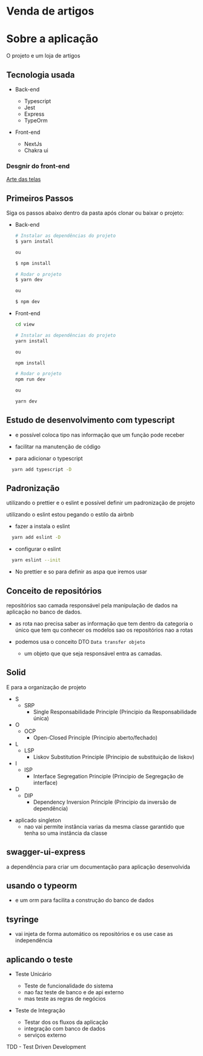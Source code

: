 # Venda de artigos

##

# Sobre a aplicação

O projeto e um loja de artigos 

## Tecnologia usada
* Back-end
  - Typescript
  - Jest
  - Express
  - TypeOrm

* Front-end
  - NextJs
  - Chakra ui

### Desgnir do front-end
  [Arte das telas](https://xd.adobe.com/view/424dc0f2-ed3d-4cd5-97bc-bc0379af3997-171e/)

## Primeiros Passos

Siga os passos abaixo dentro da pasta após clonar ou baixar o projeto:

- Back-end

  ```bash
  # Instalar as dependências do projeto 
  $ yarn install

  ou

  $ npm install
  ```

  ```bash
  # Rodar o projeto
  $ yarn dev

  ou

  $ npm dev
  ```

- Front-end

  ```bash
  cd view

  ```

  ```bash
  # Instalar as dependências do projeto
  yarn install
  
  ou
  
  npm install
  ```

  ```bash
  # Rodar o projeto
  npm run dev

  ou

  yarn dev
  ```

## Estudo de desenvolvimento com typescript

- e possível coloca tipo nas informação que um função pode receber
- facilitar na manutenção de código

- para adicionar o typescript

```bash
  yarn add typescript -D
```

## Padronização

utilizando o prettier e o eslint e possível definir um padronização de projeto

utilizando o eslint estou pegando o estilo da airbnb

- fazer a instala o eslint

```bash
  yarn add eslint -D
```

- configurar o eslint

```bash
  yarn eslint --init
```

- No prettier e so para definir as aspa que iremos usar

## Conceito de repositórios

repositórios sao camada responsável pela manipulação de dados na aplicação no banco de dados.

- as rota nao precisa saber as informação que tem dentro da categoria o único que tem qu conhecer os modelos sao os repositórios nao a rotas

- podemos usa o conceito DTO `Data transfer objeto`
  - um objeto que que seja responsável entra as camadas.

## Solid

E para a organização de projeto

- S
  - SRP
    - Single Responsabilidade Principle (Principio da Responsabilidade única)
- O
  - OCP
    - Open-Closed Principle (Principio aberto/fechado)
- L
  - LSP
    - Liskov Substitution Principle (Principio de substituição de liskov)
- I
  - ISP
    - Interface Segregation Principle (Principio de Segregação de interface)
- D
  - DIP
    - Dependency Inversion Principle (Principio da inversão de dependência)

* aplicado singleton
  - nao vai permite instância varias da mesma classe garantido que tenha so uma instância da classe

## swagger-ui-express

a dependência para criar um documentação para aplicação desenvolvida

## usando o typeorm

- e um orm para facilita a construção do banco de dados

## tsyringe

- vai injeta de forma automático os repositórios e os use case as independência

## aplicando o teste

- Teste Unicário

  - Teste de funcionalidade do sistema
  - nao faz teste de banco e de api externo
  - mas teste as regras de negócios

- Teste de Integração
  - Testar dos os fluxos da aplicação
  - integração com banco de dados
  - serviços externo

TDD - Test Driven Development
